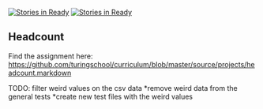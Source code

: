[![Stories in Ready](https://badge.waffle.io/hectorhuertas/headcount.png?label=ready&title=Ready)](https://waffle.io/hectorhuertas/headcount)
[![Stories in Ready](https://badge.waffle.io/hectorhuertas/headcount.png?label=ready&title=Ready)](https://waffle.io/hectorhuertas/headcount)
## Headcount

Find the assignment here: https://github.com/turingschool/curriculum/blob/master/source/projects/headcount.markdown

TODO:
filter weird values on the csv data
  *remove weird data from the general tests
  *create new test files with the weird values
